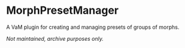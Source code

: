 # MorphPresetManager

A VaM plugin for creating and managing presets of groups of morphs.

_Not maintained, archive purposes only._

